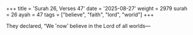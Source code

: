 +++
title = 'Surah 26, Verses 47'
date = '2025-08-27'
weight = 2979
surah = 26
ayah = 47
tags = ["believe", "faith", "lord", "world"]
+++

They declared, “We ˹now˺ believe in the Lord of all worlds—
